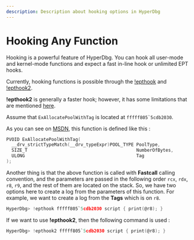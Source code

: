 ```yaml
---
description: Description about hooking options in HyperDbg
---
```


# Hooking Any Function

Hooking is a powerful feature of HyperDbg. You can hook all user-mode and kernel-mode functions and expect a fast in-line hook or unlimited EPT hooks.

Currently, hooking functions is possible through the [!epthook](https://docs.hyperdbg.org/commands/extension-commands/epthook) and [!epthook2](https://docs.hyperdbg.org/commands/extension-commands/epthook2).

**!epthook2** is generally a faster hook; however, it has some limitations that are mentioned [here](https://docs.hyperdbg.org/commands/extension-commands/epthook2#remarks).

Assume that `ExAllocatePoolWithTag` is located at ``fffff805`5cdb2030``.

As you can see on [MSDN](https://docs.microsoft.com/en-us/windows-hardware/drivers/ddi/wdm/nf-wdm-exallocatepoolwithtag), this function is defined like this :

```c
PVOID ExAllocatePoolWithTag(
  __drv_strictTypeMatch(__drv_typeExpr)POOL_TYPE PoolType,
  SIZE_T                                         NumberOfBytes,
  ULONG                                          Tag
);
```

Another thing is that the above function is called with **Fastcall** calling convention, and the parameters are passed in the following order `rcx`, `rdx`, `r8`, `r9`, and the rest of them are located on the stack. So, we have two options here to create a log from the parameters of this function. For example, we want to create a log from the **Tags** which is on `r8`.

```c
HyperDbg> !epthook fffff805`5cdb2030 script { print(@r8); }
```

If we want to use **!epthook2**, then the following command is used :

```c
HyperDbg> !epthook2 fffff805`5cdb2030 script { print(@r8); }
```

